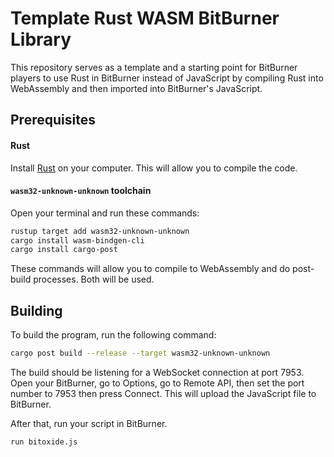 # Template Rust WASM BitBurner Library

This repository serves as a template and a starting point for BitBurner players to use Rust in BitBurner instead of JavaScript by compiling Rust into WebAssembly and then imported into BitBurner's JavaScript.

## Prerequisites

#### Rust

Install [Rust](https://rustup.rs/) on your computer. This will allow you to compile the code.

#### `wasm32-unknown-unknown` toolchain

Open your terminal and run these commands:

```bash
rustup target add wasm32-unknown-unknown
cargo install wasm-bindgen-cli
cargo install cargo-post
```

These commands will allow you to compile to WebAssembly and do post-build processes. Both will be used.

## Building

To build the program, run the following command:

```bash
cargo post build --release --target wasm32-unknown-unknown
```

The build should be listening for a WebSocket connection at port 7953. Open your BitBurner, go to Options, go to Remote API, then set the port number to 7953 then press Connect. This will upload the JavaScript file to BitBurner.

After that, run your script in BitBurner.

```
run bitoxide.js
```

